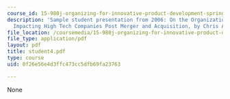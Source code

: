 ```yaml
---
course_id: 15-980j-organizing-for-innovative-product-development-spring-2007
description: 'Sample student presentation from 2006: On the Organizational Challenges
  Impacting High Tech Companies Post Merger and Acquisition, by Chris Aden.'
file_location: /coursemedia/15-980j-organizing-for-innovative-product-development-spring-2007/0f26e56e4d3ffc473cc5dfb69fa23763_student4.pdf
file_type: application/pdf
layout: pdf
title: student4.pdf
type: course
uid: 0f26e56e4d3ffc473cc5dfb69fa23763

---
```

None